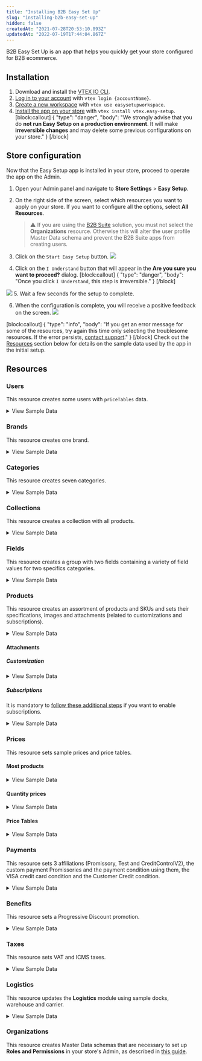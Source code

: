 ```yaml
---
title: "Installing B2B Easy Set Up"
slug: "installing-b2b-easy-set-up"
hidden: false
createdAt: "2021-07-28T20:53:10.893Z"
updatedAt: "2022-07-19T17:44:04.867Z"
---
```


B2B Easy Set Up is an app that helps you quickly get your store configured for B2B ecommerce.

## Installation

1. Download and install the [VTEX IO CLI](https://developers.vtex.com/vtex-developer-docs/docs/vtex-io-documentation-vtex-io-cli-installation-and-command-reference).
2. [Log in to your account](https://developers.vtex.com/vtex-developer-docs/docs/vtex-io-documentation-2-basicsetuptodevelopinvtexio#step-1---logging-in-to-your-vtex-account) with `vtex login {accountName}`.
3. [Create a new workspace](https://developers.vtex.com/vtex-developer-docs/docs/vtex-io-documentation-2-basicsetuptodevelopinvtexio#step-2---creating-your-own-workspace) with `vtex use easysetupworkspace`.
4. [Install the app on your store](https://developers.vtex.com/vtex-developer-docs/docs/vtex-io-documentation-installing-an-app) with `vtex install vtex.easy-setup`.
[block:callout]
{
  "type": "danger",
  "body": "We strongly advise that you do <strong>not run Easy Setup on a production environment</strong>. It will make <strong>irreversible changes</strong> and may delete some previous configurations on your store."
}
[/block]

## Store configuration

Now that the Easy Setup app is installed in your store, proceed to operate the app on the Admin.

1. Open your Admin panel and navigate to **Store Settings** > **Easy Setup**.

2. On the right side of the screen, select which resources you want to apply on your store. If you want to configure all the options, select **All Resources**.

   > ⚠️ If you are using the [B2B Suite](https://developers.vtex.com/vtex-developer-docs/docs/vtex-b2b-suite) solution, you must not select the **Organizations** resource. Otherwise this will alter the user profile Master Data schema and prevent the B2B Suite apps from creating users.

3. Click on the `Start Easy Setup` button.
   ![](https://cdn.jsdelivr.net/gh/vtexdocs/dev-portal-content@readme-docs/docs/vtex-io/Storefront%20Guides/b2b-setup/475b079-200d9b8-easy_1_33.PNG)

4. Click on the `I Understand` button that will appear in the **Are you sure you want to proceed?** dialog.
[block:callout]
{
  "type": "danger",
  "body": "Once you click `I Understand`, this step is irreversible."
}
[/block]

![](https://cdn.jsdelivr.net/gh/vtexdocs/dev-portal-content@readme-docs/docs/vtex-io/Storefront%20Guides/b2b-setup/01b2f3c-740c91d-easy_2_42.PNG)
5. Wait a few seconds for the setup to complete.

6. When the configuration is complete, you will receive a positive feedback on the screen.
   ![](https://cdn.jsdelivr.net/gh/vtexdocs/dev-portal-content@readme-docs/docs/vtex-io/Storefront%20Guides/b2b-setup/e35c78c-38bb9ce-easy_4_45.PNG)

[block:callout]
{
  "type": "info",
  "body": "If you get an error message for some of the resources, try again this time only selecting the troublesome resources. If the error persists, [contact support](https://support.vtex.com/hc/en-us/requests)."
}
[/block]
Check out the [Resources](https://developers.vtex.com/vtex-developer-docs/docs/installing-b2b-easy-set-up#resources) section below for details on the sample data used by the app in the initial setup.

## Resources

### Users

This resource creates some users with `priceTables` data.

<details>
  <summary>View Sample Data</summary>
  <hr/>
  <ul>
    <li>Email: <code>john@email.com</code></li>
    <ul>
      <li>PriceTable: platinum</li>
    </ul>
    <br />
    <li>Email: <code>steven@email.com</code></li>
    <ul>
      <li>PriceTable: gold</li>
    </ul>
    <br />
    <li>Email: <code>chris@email.com</code></li>
    <ul>
      <li>PriceTable: silver</li>
    </ul>
  </ul>
  <hr/>
</details>

### Brands

This resource creates one brand.

<details>
  <summary>View Sample Data</summary>
  <hr/>
  <ul>
    <li>Name: Brand (9280)</li>
  </ul>
  <hr/>
</details>

### Categories

This resource creates seven categories.

<details>
  <summary>View Sample Data</summary>
  <hr/>
  <ul>
    <li>Name: Apparel (9281)</li>
    <li>Name: Food and beverage (9282)</li>
    <li>Name: Sporting (9283)</li>
    <li>Name: Agribusiness (9284)</li>
    <li>Name: Home Appliance (9285)</li>
    <li>Name: Computer & Software (9286)</li>
    <li>Name: Power tools (9287)</li>
  </ul>
  <hr/>
</details>

### Collections

This resource creates a collection with all products.

<details>
  <summary>View Sample Data</summary>
  <hr/>
  <ul>
    <li>Name: All</li>
    <li>Type: Inclusive</li>
    <li>BrandId: 9280 (Brand)</li>
  </ul>
  <hr/>
</details>

### Fields

This resource creates a group with two fields containing a variety of field values for two specifics categories.

<details>
  <summary>View Sample Data</summary>
  <hr />
  <ul>
    <li>Group: Specifications</li>
    <br />
    <li>Category: Apparel (9281)</li>
    <ul>
      <li>Field: Clothes Size</li>
      <li>Field Values: S, M, L and XL</li>
    </ul>
    <br />
    <li>Category: Sporting (9283)</li>
    <ul>
      <li>Field: Shoes Size</li>
      <li>Field Values: 8, 8.5, 9, 9.5 and 10</li>
    </ul>
  </ul>
  <hr />
</details>

### Products

This resource creates an assortment of products and SKUs and sets their specifications, images and attachments (related to customizations and subscriptions).

<details>
  <hr />
  <summary>View Sample Data</summary>
  <ul>
    <details>
      <summary>Category: Apparel (9281)</summary>
      <ul>
        <li>Product Name: adidas Men's Performance Polo - Blast Blue (880001)</li>
        <ul>
          <li>SKU Name: S (880010)</li>
          <li>SKU Name: M (880011)</li>
          <li>SKU Name: L (880012)</li>
          <li>SKU Name: XL (880013)</li>
        </ul>
        </li>
        <br />
        <li>Product Name: adidas Men's Performance Polo - Green Night (880002)</li>
        <ul>
          <li>SKU Name: S (880020)</li>
          <li>SKU Name: M (880021)</li>
          <li>SKU Name: L (880022)</li>
          <li>SKU Name: XL (880023)</li>
        </ul>
        </li>
        <br />
        <li>Product Name: adidas Women's Microdot Polo - Night Indigo (880003)</li>
        <ul>
          <li>SKU Name: S (880030)</li>
          <li>SKU Name: M (880031)</li>
          <li>SKU Name: L (880032)</li>
          <li>SKU Name: XL (880033)</li>
        </ul>
        </li>
        <br />
        <li>Product Name: adidas Women's Microdot Polo - True Pink (880004)</li>
        <ul>
          <li>SKU Name: S (880040)</li>
          <li>SKU Name: M (880041)</li>
          <li>SKU Name: L (880042)</li>
          <li>SKU Name: XL (880043)</li>
        </ul>
        </li>
    </details>
    <details>
      <summary>Category: Food and beverage (9282)</summary>
      <ul>
        <li>Product Name: Yellow Onions (10 lbs.) (880026)</li>
        <ul>
          <li>SKU Name: _same name_ (880260)</li>
        </ul>
        <br />
        <li>Product Name: Cauliflower Fresh (880027)</li>
        <ul>
          <li>SKU Name: _same name_ (880270)</li>
        </ul>
        <br />
        <li>Product Name: Asparagus Green Conventional (880028)</li>
        <ul>
          <li>SKU Name: _same name_ (880280)</li>
        </ul>
        </li>
        <br />
        <li>Product Name: Fresh Hass Avocadoes (880029)</li>
        <ul>
          <li>SKU Name: _same name_ (880290)</li>
        </ul>
        <br />
        <li>Product Name: Fresh Coconuts (880030)</li>
        <ul>
          <li>SKU Name: _same name_ (880300)</li>
        </ul>
        <br />
        <li>Product Name: Whole Watermelon Mini Fresh (880031)</li>
        <ul>
          <li>SKU Name: _same name_ (880310)</li>
        </ul>
        <br />
        <li>Product Name: Navel Oranges Grown Large Fresh (880032)</li>
        <ul>
          <li>SKU Name: _same name_ (880320)</li>
        </ul>
        <br />
        <li>Product Name: Navel Oranges Grown Large Fresh, Pack of 10 (880039)</li>
        <ul>
          <li>SKU Kit: _same name_ (880390)</li>
          <li>SKU Components: 10un of Navel Oranges Grown Large Fresh</li>
        </ul>
    </details>
    <details>
      <summary>Category: Sporting (9283)</summary>
      <ul>
        <li>Product Name: Nike Men's Roshe G Spikeless Golf Shoes (880005)</li>
        <ul>
          <li>SKU Name: 8 (880050)</li>
          <li>SKU Name: 8.5 (880051)</li>
          <li>SKU Name: 9 (880052)</li>
          <li>SKU Name: 9.5 (880053)</li>
          <li>SKU Name: 10 (880054)</li>
        </ul>
        <br />
        <li>Product Name: Nike Men's Air Max 1 G Spikeless Golf Shoes (880006)</li>
        <ul>
          <li>SKU Name: 8 (880060)</li>
          <li>SKU Name: 8.5 (880061)</li>
          <li>SKU Name: 9 (880062)</li>
          <li>SKU Name: 9.5 (880063)</li>
          <li>SKU Name: 10 (880064)</li>
        </ul>
        <br />
        <li>Product Name: Nike Air Max 270 G Spikeless Golf Shoes (880007)</li>
        <ul>
          <li>SKU Name: 8 (880070)</li>
          <li>SKU Name: 8.5 (880071)</li>
          <li>SKU Name: 9 (880072)</li>
          <li>SKU Name: 9.5 (880073)</li>
          <li>SKU Name: 10 (880074)</li>
        </ul>
        <br />
        <li>Product Name: Skechers Women's Go Golf Drive 4 Dogs At Play Spikeless Golf Shoes (880008)</li>
        <ul>
          <li>SKU Name: 8 (880080)</li>
          <li>SKU Name: 8.5 (880081)</li>
          <li>SKU Name: 9 (880082)</li>
          <li>SKU Name: 9.5 (880083)</li>
          <li>SKU Name: 10 (880084)</li>
        </ul>
    </details>
    <details>
      <summary>Category: Agribusiness (9284)</summary>
      <ul>
        <li>Product Name: 2020 APACHE AS1040 (880033)</li>
        <ul>
          <li>SKU Name: _same name_ (880330)</li>
        </ul>
        <br />
        <li>Product Name: 2 POST CANOPY (880034)</li>
        <ul>
          <li>SKU Name: _same name_ (880340)</li>
        </ul>
        <br />
        <li>Product Name: 2020 AMACSA PH390 (880035)</li>
        <ul>
          <li>SKU Name: _same name_ (880350)</li>
        </ul>
        <br />
        <li>Product Name: Faceplate Combine Snout (880036)</li>
        <ul>
          <li>SKU Name: _same name_ (880360)</li>
        </ul>
        <br />
        <li>Product Name: 2016 MK MARTIN ENT MKGB788 Blades/Box Scraper (880037)</li>
        <ul>
          <li>SKU Name: _same name_ (880370)</li>
        </ul>
        <br />
        <li>Product Name: 1998 JOHN DEERE 8400T (880038)</li>
        <ul>
          <li>SKU Name: _same name_ (880380)</li>
        </ul>
    </details>
    <details>
      <summary>Category: Home Appliance (9285)</summary>
      <ul>
        <li>Product Name: Weber 45010001 Spirit II E-310 3-Burner Liquid Propane Grill, Black (880021)</li>
        <ul>
          <li>SKU Name: _same name_ (880210)
        </ul>
        <br />
        <li>Product Name: iRobot Roomba 675 Robot Vacuum-Wi-Fi Connectivity, Works with Alexa, Good for Pet Hair,
          Carpets, Hard Floors, Self-Charging (880022)</li>
        <ul>
          <li>SKU Name: _same name_ (880220)</li>
        </ul>
        <br />
        <li>Product Name: ALROCKET Dehumidifier 35oz(1000ml) Small Dehumidifier for 2100 Cubic Feet (260 sq ft) Portable
          and Compact Ultra Quiet (880023)</li>
        <ul>
          <li>SKU Name: _same name_ (880230)</li>
        </ul>
        <br />
        <li>Product Name: McCulloch MC1375 Canister Steam Cleaner with 20 Accessories (880024)</li>
        <ul>
          <li>SKU Name: _same name_ (880240)</li>
        </ul>
        <br />
        <li>Product Name: Cuisinart GR-4N 5-in-1 Griddler (880025)</li>
        <ul>
          <li>SKU Name: _same name_ (880250)</li>
        </ul>
    </details>
    <details>
      <summary>Category: Computer & Software (9286)</summary>
      <ul>
        <li>Product Name: Acer Aspire Z24-890-UA91 AIO Desktop - Windows 10 (880015)</li>
        <ul>
          <li>SKU Name: _same name_ (880150)</li>
        </ul>
        <br />
        <li>Product Name: Lenovo IdeaCentre AIO 3 - Windows 10 (880016)</li>
        <ul>
          <li>SKU Name: _same name_ (880160)</li>
        </ul>
        <br />
        <li>Product Name: Acer Aspire TC-885-UA92 Desktop - Windows 10 (880017)</li>
        <ul>
          <li>SKU Name: _same name_ (880170)</li>
        </ul>
        <br />
        <li>Product Name: CYBERPOWERPC Gamer Xtreme VR Gaming PC - Windows 10 (880018)</li>
        <ul>
          <li>SKU Name: _same name_ (880180)</li>
        </ul>
        <br />
        <li>Product Name: Acer Aspire 5 Slim Laptop - Windows 10 (880019)</li>
        <ul>
          <li>SKU Name: _same name_ (880190)</li>
        </ul>
        <br />
        <li>Product Name: Jumper EZbook X3 Windows 10 Laptop (880020)</li>
        <ul>
          <li>SKU Name: _same name_ (880200)</li>
        </ul>
        <br />
        <li>Product Name: Acer Aspire z24 890 + Acer Aspire ATC 885 (880040)</li>
        <ul>
          <li>SKU Kit: _same name_ (880400)</li>
        </ul>
        <li>SkuComponents:</li>
        <ul>
          <li>1un of Acer Aspire Z24-890-UA91 AIO Desktop - Windows 10 (880015)</li>
          <li>1un of Acer Aspire TC-885-UA92 Desktop - Windows 10 (880017)</li>
        </ul>
    </details>
    <details>
      <summary>Category: Power tools (9287)</summary>
      <ul>
        <li>Product Name: BLACK+DECKER 20V MAX Drill & Home Tool Kit, 68 Piece (LDX120PK),Black/Orange (880009)</li>
        <ul>
          <li>SKU Name: _same name_ (880090)</li>
        </ul>
        <br />
        <li>Product Name: BLACK+DECKER 20V MAX Cordless Drill / Driver with 30-Piece Accessories (LD120VA) (880010)</li>
        <ul>
          <li>SKU Name: _same name_ (880100)</li>
        </ul>
        <br />
        <li>Product Name: BLACK+DECKER 20V Max Cordless Chainsaw, 10-Inch, Tool Only (LCS1020B) (880011)</li>
        <ul>
          <li>SKU Name: _same name_ (880110)</li>
        </ul>
        <br />
        <li>Product Name: BLACK+DECKER 20V MAX Cordless Drill Combo Kit, 2-Tool (BD2KITCDDI),Black/Orange Impact Combo
          Kit (880012)</li>
        <ul>
          <li>SKU Name: _same name_ (880120)</li>
        </ul>
        <br />
        <li>Product Name: BLACK+DECKER 20V MAX 5-1/2-Inch Cordless Circular Saw, Tool Only (BDCCS20B) (880013)</li>
        <ul>
          <li>SKU Name: _same name_ (880130)</li>
        </ul>
        <br />
        <li>Product Name: BLACK+DECKER 20V MAX 5-1/2-Inch Cordless Circular Saw (BDCCS20C) (880014)</li>
        <ul>
          <li>SKU Name: _same name_ (880140)</li>
        </ul>
    </details>
  </ul>
  </ul>
  <hr />
</details>

#### Attachments

##### Customization

<details><hr/>
  <summary>View Sample Data</summary>
    <ul>
    <li>Name: T-Shirt Customization (T-Shirt Name - 15 characters)</li>
    <li>Products: adidas Men's Performance Polo - Blast Blue (880001)</li>
    </ul>
<hr/></details>

##### Subscriptions

It is mandatory to [follow these additional steps](https://help.vtex.com/tutorial/como-configurar-assinatura-v2--1FA9dfE7vJqxBna9Nft5Sj#2-how-to-install-the-subscription-app) if you want to enable subscriptions.

<details><hr/>
  <summary>View Sample Data</summary>
    <ul>
    <li>Name: Subscription</li>
    <li>Products: All from category Food and beverage (9282)</li>
    </ul>
<hr/></details>

### Prices

This resource sets sample prices and price tables.

#### Most products

<details><hr/>
  <summary>View Sample Data</summary>
    <ul>
      <li>ListPrice: 30.00</li>
      <li>BasePrice: between 50.00 and 2000.00</li>
      <li>Markup: 0%</li>
    </ul>
    <hr/></details>

#### Quantity prices

<details>
  <summary>View Sample Data</summary>
    <ul>
      <li>Product Name: BLACK+DECKER 20V MAX Cordless Drill / Driver with 30-Piece Accessories (LD120VA) (880100)</li>
      <li>ListPrice: null</li>
      <li>BasePrice: 100.00</li>
      <li>FixedPrices:</li><ul>
      <li>Minimum Quantity: 1</li>
      <li>Value: 100.00</li>
      <li>Minimum Quantity: 10</li>
      <li>Value: 90.00</li>
      <li>Minimum Quantity: 50</li>
      <li>Value: 80.00</li>
      <li>Minimum Quantity: 100</li>
      <li>Value: 70.00</li></ul>
    </ul>
</details>

#### Price Tables

<details><hr/>
  <summary>View Sample Data</summary>
    <ul>
      <li>Name: silver</li>
      <ul>
        <li>Percentual Modifier: -5%</li>
      </ul>
      <br/>
      <li>Name: gold</li>
      <ul>
        <li>Percentual Modifier: -10%</li>
      </ul>
      <br/>
      <li>Name: platinum</li>
      <ul>
        <li>Percentual Modifier: -15%</li>
      </ul>
    </ul>
    <hr/></details>

### Payments

This resource sets 3 affiliations (Promissory, Test and CreditControlV2), the custom payment Promissories and the payment condition using them, the VISA credit card condition and the Customer Credit condition.

<details><hr/>
  <summary>View Sample Data</summary>
    <ul>
      <li>Affiliation: Promissory</li>
      <ul>
        <li>Custom Payment: Promissory (201)</li>
        <li>Payment Condition: Promissory</li>
      </ul>
      <br/>
      <li>Affiliation: Test</li>
      <ul>
        <li>Payment Condition: VISA (credit card)</li>
      </ul>
      <br/>
      <li>Affiliation: CreditControlV2</li>
      <ul>
        <li>Payment Conditions:</li>
        <li>15 days (0% interest)</li>
        <li>30 days (0% interest)</li>
        <li>15 and 30 days (1% interest)</li>
        <li>15, 30 and 45 days (1.5% interest)</li>
      </ul>
    </ul>
<hr/></details>

### Benefits

This resource sets a Progressive Discount promotion.

<details><hr/>
  <summary>View Sample Data</summary>
    <ul>
      <li>Name: Progressive Discount</li>
      <li>Conditions:</li>
      <li>Start: 2010-01-01</li>
      <li>End: 2070-01-01</li>
      <li>Collection: All</li>
      <li>Benefit:</li>
      <ul>
        <li>Quantity: 5</li>
        <li>Discount: 5%</li>
        <li>Quantity: 10</li>
        <li>Discount: 15%</li>
        <li>Quantity: 15</li>
        <li>Discount: 25%</li>
        <li>Quantity: 20</li>
        <li>Discount: 35%</li>
      </ul>
    </ul>
    <hr/></details>

### Taxes

This resource sets VAT and ICMS taxes.

<details><hr/>
  <summary>View Sample Data</summary>
    <ul>
      <li>Name: VAT</li><ul>
      <li>Condition:</li>
      <li>Start: 2010-01-01</li>
      <li>End: 2070-01-01</li>
      <li>Category: Agribusiness (9284)</li>
      <li>Tax: 5%</li></ul>
      <br/>
      <li>Name: ICMS</li><ul>
      <li>Condition:</li>
      <li>Start: 2010-01-01</li>
      <li>End: 2070-01-01</li>
      <li>Category: Agribusiness (9284)</li>
      <li>Tax: 12%</li></ul>
    </ul>
    <hr/></details>

### Logistics

This resource updates the **Logistics** module using sample docks, warehouse and carrier.

<details>
  <hr />
  <summary>View Sample Data</summary>
  <ul>
    <li>Freight Values:</li>
    <ul>
      <li>Country: BRA</li>
      <li>ZipCodeStart: 0</li>
      <li>ZipCodeEnd: 9999999</li>
      <li>Country: USA</li>
      <li>ZipCodeStart: 0</li>
      <li>ZipCodeEnd: 99999999</li>
    </ul>
    <br />
    <li>Docks:</li>
    <ul>
      <li>Name: Doca Principal (1)</li>
      <ul>
        <li>Country: BRA</li>
      </ul>
      <li>Name: Main Dock (2)</li>
      <ul>
        <li>Country: USA</li>
      </ul>
    </ul>
    <br />
    <li>Warehouse:</li>
    <ul>
      <li>Name: Estoque (1_1)</li>
      <li>Docks:</li>
      <ul>
        <li>Doca Principal (1)</li>
        <li>Main Dock (2)</li>
      </ul>
    </ul>
    <hr />
</details>

### Organizations

This resource creates Master Data schemas that are necessary to set up **Roles and Permissions** in your store's Admin, as described in [this guide](https://developers.vtex.com/vtex-developer-docs/docs/installing-the-b2b-store-theme#create-master-data-schemas).
